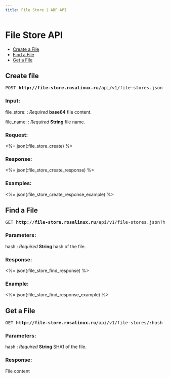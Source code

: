 ```yaml
---
title: File Store | ABF API
---
```


# File Store API

* <a href="#create">Create a File </a>
* <a href="#get">Find a File</a>
* <a href="#send">Get a File</a>

## Create file

<pre>POST <strong>http://file-store.rosalinux.ru</strong>/api/v1/file-stores.json</pre>

### Input:

file_store:
: _Required_ **base64** file content.

file_name:
: _Required_ **String** file name.

### Request:

<%= json(:file_store_create) %>

### Response:

<%= json(:file_store_create_response) %>

### Examples:

<%= json(:file_store_create_response_example) %>

## Find a File

<pre>GET <strong>http://file-store.rosalinux.ru</strong>/api/v1/file-stores.json?hash=:hash</pre>

### Parameters:

hash
: _Required_ **String** hash of the file.

### Response:

<%= json(:file_store_find_response) %>

### Example:

<%= json(:file_store_find_response_example) %>

## Get a File

<pre>GET <strong>http://file-store.rosalinux.ru</strong>/api/v1/file-stores/:hash</pre>

### Parameters:

hash
: _Required_ **String** SHA1 of the file.

### Response:

File content

